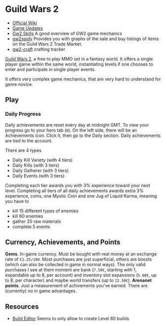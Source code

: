 # Guild Wars 2 #

- [Official Wiki](http://wiki.guildwars2.com/)
- [Game Updates](http://wiki.guildwars2.com/wiki/Game_updates)
- [Gw2 Skills](http://en.gw2skills.net/) A good overview of GW2 game mechanics
- [gw2spidy](http://www.gw2spidy.com/) Provides you with graphs of the sale and buy listings of items on the Guild Wars 2 Trade Market.
- [gw2-craft](http://www.gw2-craft.com/) crafting tracker

[Guild Wars 2](https://www.guildwars2.com), a free to play MMO set in a fantasy world. It offers a single player game within the same world, instantiating levels if one chooses to enter and participate in single player events.

It offers very complex game mechanics, that are very hard to understand for genre novice.

## Play ##

### Daily Progress ###

Daily achievements are reset every day at midnight GMT. To view your progress go to your hero tab (`H`). On the left side, there will be an Achievements icon. Click it, then go to the Daily section. Daily achievements are tied to the account.

There are 4 types

- Daily Kill Variety (with 4 tiers)
- Daily Kills (with 3 tiers)
- Daily Gatherer (with 3 tiers)
- Daily Events (with 3 tiers)

Completing each tier awards you with 3% experience toward your next level. Completing all tiers of all daily achievements awards extra 3% experience, coins, one Mystic Coin and one Jug of Liquid Karma, meaning you have to

- kill 15 different types of enemies
- kill 60 enemies
- gather 20 raw materials
- complete 5 events

## Currency, Achievements, and Points ##

**Gems**. In-game currency. Must be bought with real money at an exchange rate of `€1.25/100`. Most purchases are just superficial, others are boosts (which can also be collected in game in normal ways). The only valid purchases I see at them moment are bank (`7.50€`, starting with 1, expandable up to 8, per account) and inventory slot expansions (`5.00€`, up to 8, per character) and maybe world transfers (up to `22.50€`).
**Arenanet points**. Just a measurement of achivements you've earned. There are (currently) no in game advantages.

## Resources ##

- [Build Editor](http://en.gw2skills.net/editor/) Seems to only allow to create Level 80 builds
